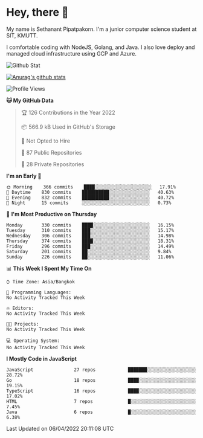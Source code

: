 # Hey, there 🙌
My name is Sethanant Pipatpakorn. I'm a junior computer science student at SIT, KMUTT.

I comfortable coding with NodeJS, Golang, and Java. I also love deploy and managed cloud infrastructure using GCP and Azure.

![Github Stat](https://github-profile-summary-cards.vercel.app/api/cards/profile-details?username=thetkpark&theme=dracula)

[![Anurag's github stats](https://github-readme-stats.vercel.app/api?username=thetkpark&count_private=true&show_icons=true&theme=tokyonight)](https://github.com/anuraghazra/github-readme-stats)

<!--START_SECTION:waka-->
![Profile Views](http://img.shields.io/badge/Profile%20Views-3-blue)

**🐱 My GitHub Data** 

> 🏆 126 Contributions in the Year 2022
 > 
> 📦 566.9 kB Used in GitHub's Storage 
 > 
> 🚫 Not Opted to Hire
 > 
> 📜 87 Public Repositories 
 > 
> 🔑 28 Private Repositories  
 > 
**I'm an Early 🐤** 

```text
🌞 Morning    366 commits    ████░░░░░░░░░░░░░░░░░░░░░   17.91% 
🌆 Daytime    830 commits    ██████████░░░░░░░░░░░░░░░   40.63% 
🌃 Evening    832 commits    ██████████░░░░░░░░░░░░░░░   40.72% 
🌙 Night      15 commits     ░░░░░░░░░░░░░░░░░░░░░░░░░   0.73%

```
📅 **I'm Most Productive on Thursday** 

```text
Monday       330 commits    ████░░░░░░░░░░░░░░░░░░░░░   16.15% 
Tuesday      310 commits    ███░░░░░░░░░░░░░░░░░░░░░░   15.17% 
Wednesday    306 commits    ███░░░░░░░░░░░░░░░░░░░░░░   14.98% 
Thursday     374 commits    ████░░░░░░░░░░░░░░░░░░░░░   18.31% 
Friday       296 commits    ███░░░░░░░░░░░░░░░░░░░░░░   14.49% 
Saturday     201 commits    ██░░░░░░░░░░░░░░░░░░░░░░░   9.84% 
Sunday       226 commits    ██░░░░░░░░░░░░░░░░░░░░░░░   11.06%

```


📊 **This Week I Spent My Time On** 

```text
⌚︎ Time Zone: Asia/Bangkok

💬 Programming Languages: 
No Activity Tracked This Week

🔥 Editors: 
No Activity Tracked This Week

🐱‍💻 Projects: 
No Activity Tracked This Week

💻 Operating System: 
No Activity Tracked This Week

```

**I Mostly Code in JavaScript** 

```text
JavaScript               27 repos            ███████░░░░░░░░░░░░░░░░░░   28.72% 
Go                       18 repos            ████░░░░░░░░░░░░░░░░░░░░░   19.15% 
TypeScript               16 repos            ████░░░░░░░░░░░░░░░░░░░░░   17.02% 
HTML                     7 repos             █░░░░░░░░░░░░░░░░░░░░░░░░   7.45% 
Java                     6 repos             █░░░░░░░░░░░░░░░░░░░░░░░░   6.38%

```



 Last Updated on 06/04/2022 20:11:08 UTC
<!--END_SECTION:waka-->
